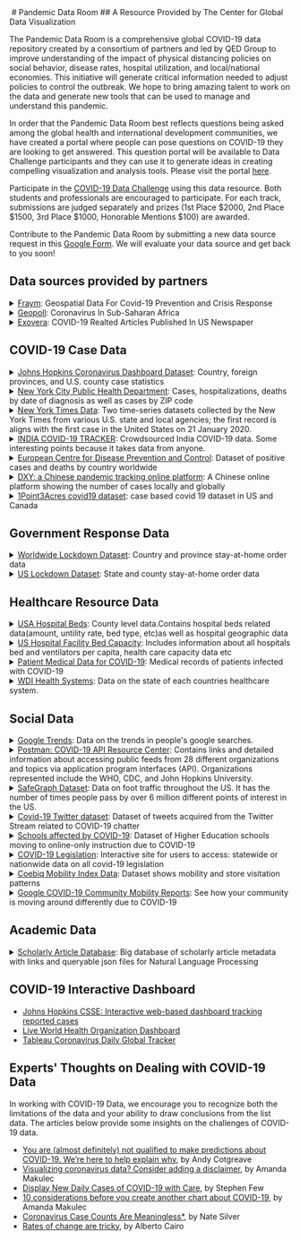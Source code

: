 <img src="https://cgdv.github.io/assets/img/sunrise.jpg" alt=""/>
<style type="text/css">
 div.container-lg.px-3.my-5.markdown-body h1 a {
    display: none;
}


 </style>
# Pandemic Data Room
## A Resource Provided by The Center for Global Data Visualization

The Pandemic Data Room is a comprehensive global COVID-19 data repository created by a consortium of partners and led by QED Group to improve understanding of the impact of physical distancing policies on social behavior, disease rates, hospital utilization, and local/national economies. This initiative will generate critical information needed to adjust policies to control the outbreak. We hope to bring amazing talent to work on the data and generate new tools that can be used to manage and understand this pandemic.

In order that the Pandemic Data Room best reflects questions being asked among the global health and international development communities, we have created a portal where people can pose questions on COVID-19 they are looking to get answered. This question portal will be available to Data Challenge  participants and they can use it to generate ideas in creating compelling visualization and analysis tools. Please visit the portal [here](https://docs.google.com/document/d/1Q-OpRV6bvZuePvF1E_DSwTr121zPoIZExkiozWw1-24/edit).  



Participate in the <a href="https://cgdv.github.io/challenges/COVID-19/" target="_blank">COVID-19 Data Challenge</a> using this data resource. Both students and professionals are encouraged to participate. For each track, submissions are judged separately and prizes (1st Place $2000, 2nd Place $1500, 3rd Place $1000, Honorable Mentions $100) are awarded. 

Contribute to the Pandemic Data Room by submitting a new data source request in this [Google Form](https://docs.google.com/forms/d/e/1FAIpQLSdn74SkcHp3lJ6rv2QTU1VmeliwUe_d6G8H_dFvVf_J_LEeMQ/viewform). We will evaluate your data source and get back to you soon!


## Data sources provided by partners  
<details>
<summary>
<a href="https://fraym.io/">Fraym</a>: Geospatial Data For Covid-19 Prevention and Crisis Response</summary>
<p>
<ul>
<li> Detailed Description: The risks posed by coronavirus are especially high for millions of people who live in low-and middle-income countries, where financial, medical equipment, and health personnel resources are highly constrained. 
To rapidly identify countries, cities and communities that exhibit the greatest risk of emergency cases and rapid transmission, Fraym provides access to relevant data layers including Emergency Case Risk Factors (Smoking prevalence, Elderly households, Body health - obesity, child stunting, child wasting) and Transmission Risk Factors (Population density, Household size, Occupation, Transportation modes, Hand Washing Practices).
CGDV has requested the above data layers for countries including Guatemala, Kenya, Nigeria, Pakistan, Philippines, Rwanda, Senegal, and South Africa. Each folder should have a data dictionary and a citation guide for use. Download raster files with high-resolution down to 1km2 in <a href="https://drive.google.com/drive/folders/14P_mzWfNmottpzMtTpCvvuT1gkotvK5p?usp=sharing">CGDV Google Drive</a>. </li>
<li> Data Resolution: Country </li>
<li> File type: TIF File </li>
</ul>

</p>
</details>


<details>
<summary>
<a href="https://www.geopoll.com//">Geopoll</a>: Coronavirus In Sub-Saharan Africa</summary>
<p>

* Detailed Description: As a research organization that conducts remote research, GeoPoll takes an initiative to assist the global response to coronavirus. From March 10th – 13th, 2020, GeoPoll administered a survey on the knowledge of and perceptions towards coronavirus in South Africa, Kenya, and Nigeria. The study was conducted among 1,350 respondents, nationally representative by location in each country and with a 50-50 gender split, and an age split of 33% ages 15-24, 35% ages 25-34, and 32% ages 35+.  
To read the full report visit [geopoll.com/blog/coronavirus-africa](geopoll.com/blog/coronavirus-africa). Download a copy of survey data in [CGDV Google Drive](https://drive.google.com/drive/folders/14P_mzWfNmottpzMtTpCvvuT1gkotvK5p?usp=sharing).
* Data Resolution: County in African countries
* File type: Excel
</p>
</details>

<details>
<summary>
<a href="http://www.exovera.com/">Exovera</a>: COVID-19 Realted Articles Published In US Newspaper </summary>
<p>

* Detailed Description: Exovera provides COVID-19 social media data through its robust API platform. Download data files in [CGDV Google Drive](https://drive.google.com/drive/folders/14P_mzWfNmottpzMtTpCvvuT1gkotvK5p?usp=sharing).
  * politics_coronavirus_rawdata_Jan012020-Apr072020.json: The US Politics dataset is a set of ~1m articles since Jan 01 2020, from ~10k sources both local/national of US newspapers/online news related to US Politics (using an Exovera Classifier that tags politics related content at a high level of recall). 
  * coronavirus_english_topSources_04072020.json: Data from the top 500 largest publishers (in English/by reach) in Exovera's overall dataset. The data is collected via API from social media posts that contain URL's from the top publishers. 
  * coronavirus_general_media_timeseries-04072020.csv: The timeseries are from Coronavirus related terms/content within all-english online News/Print media that we have access to worldwide, it encompasses 55k sources and uses an initial set of keywords to pull up content. The initial set of search terms has ~15m results with keywords 'Coronavirus', 'covid-19', 'covid19', "2019-nCoV" and "Sars-COV-2". Data are based around tagging / subtopic detection with labels applied. 
* Data Resolution: US
* File type: .json, .csv
</p>
</details>

    
## COVID-19 Case Data  

<details>
<summary>
<a href="https://github.com/CSSEGISandData/COVID-19">Johns Hopkins Coronavirus Dashboard Dataset</a>: Country, foreign provinces, and U.S. county case statistics</summary>
<p>
<ul>

<li> Detailed Description: Contains recovered, infected, and fatility case numbers for all countries, province-level for many countries, and county level for the US. Data is sourced from a variety of health organizations around the world.</li>
<li> Data Resolution: Global (some province level), U.S. County</li>
<li> Frequency of update: Daily </li>
<li> Download Method: Download / Clone </li>
<ul>
  <li> File type: CSV </li></ul>
<li> Cleaning requirements: Minimal </li>
<li> Link: <a href="https://github.com/CSSEGISandData/COVID-19">https://github.com/CSSEGISandData/COVID-19</a></li>
</ul>
</p>
</details>


<details>
<summary>
<a href="https://github.com/nychealth/coronavirus-data">New York City Public Health Department</a>: Cases, hospitalizations, deaths by date of diagnosis as well as cases by ZIP code</summary>
<p>
<ul>

<li> Detailed Description: There are a lot of files in the github repo, however only 2 datasets that I think valuable (case-hosp-death.csv and tests-by-zcta.csv). The case-hosp-death accounts cases by date of diagnosis, hospitalized and deaths in NYC hospitals. The latter dataset is cumulative positive cases per zip code</li>
<li> Data Resolution: U.S., U.S. ZIP</li>
<li> Frequency of update: Daily </li>
<li> Download Method: Download / Clone </li>
<ul>
  <li> File type: CSV </li></ul>
<li> Cleaning requirements: Minimal </li>
<li> Link: <a href="https://github.com/nychealth/coronavirus-data">https://github.com/nychealth/coronavirus-data</a></li>
</ul>
</p>
</details>


<details>
<summary>
<a href="https://github.com/nytimes/covid-19-data">New York Times Data</a>: Two time-series datasets collected by the New York Times from various U.S. state and local agencies; the first record is aligns with the first case in the United States on 21 January 2020.</summary>
<p>
<ul>

<li> Detailed Description: Two time-series datasets collected by the New York Times from various state and local government agencies; the first record is the first case in the United States on 21 January 2020. One dataset contains information aggregated at the state-level and the other is information broken down by county. Features contained are: date, county/state, fips, cases, and deaths. NOTE: This source only provides information about positive cases.</li>
<li> Data Resolution: U.S. States, U.S. County</li>
<li> Frequency of update: Daily </li>
<li> Download Method: Download / Clone </li>
<ul>
  <li> File type: CSV </li></ul>
<li> Cleaning requirements: Minimal </li>
<li> Link: <a href="https://github.com/nytimes/covid-19-data">https://github.com/nytimes/covid-19-data</a></li>
</ul>
</p>
</details>

<details>
<summary>
<a href="https://github.com/covid19india/api">INDIA COVID-19 TRACKER</a>: Crowdsourced India COVID-19 data. Some interesting points because it takes data from anyone.</summary>
<p>
<ul>

<li> Detailed Description: This is a link to a GitHub repository that is used to crowdsource data about COVID-19 in India. The crowdsourced data has been used to make an HTML page (the link is in the GitHub repository). The data is crowdsourced through telegram, a social media type application, but it is not thoroughly validated. It is really interesting data about India, but it needs to be used appropriately in analysis. It is submitted through a social media platform, so some of it is likely incorrect, but could make fantastic supplementary data.</li>
<li> Data Resolution: Country</li>
<li> Frequency of update: Daily </li>
<li> Download Method: Clone / API </li>
<ul>
  <li> File type: JSON </li></ul>
<li> Cleaning requirements: Minimal </li>
<li> Link: <a href="https://github.com/covid19india/api">https://github.com/covid19india/api</a></li>
</ul>
</p>
</details>

<details>
<summary>
<a href="https://www.ecdc.europa.eu/en/publications-data/download-todays-data-geographic-distribution-covid-19-cases-worldwide">European Centre for Disease Prevention and Control</a>: Dataset of positive cases and deaths by country worldwide</summary>
<p>
<ul>

<li> Detailed Description: Contains a dataset that tracks positive cases and deaths per country. Originally a record data but could be transformed into timeseries with decent coding work</li>
<li> Data Resolution: Global</li>
<li> Frequency of update: Daily </li>
<li> Download Method: Download </li>
<ul>
  <li> File type: CSV, JSON, XML </li></ul>
<li> Cleaning requirements: Minimal/Moderate </li>
<li> Link: <a href="https://www.ecdc.europa.eu/en/publications-data/download-todays-data-geographic-distribution-covid-19-cases-worldwide">https://www.ecdc.europa.eu/en/publications-data/download-todays-data-geographic-distribution-covid-19-cases-worldwide</a></li>
</ul>
</p>
</details>


<details>
<summary>
<a href="https://ncov.dxy.cn/ncovh5/view/pneumonia">DXY: a Chinese pandemic tracking online platform</a>: A Chinese online platform showing the number of cases locally and globally</summary>
<p>
<ul>

<li> Detailed Description: Daily confirmed, deaths, and recovered cases worldwide. There is English version if click "switch to English version", but it doesn't provide dataset to download.</li>
<li> Data Resolution: Global, China</li>
<li> Frequency of update: Daily </li>
<li> Download Method: Copy-paste </li>
<ul>
  <li> File type: Text </li></ul>
<li> Cleaning requirements: Significant </li>
<li> Link: <a href="https://ncov.dxy.cn/ncovh5/view/pneumonia">https://ncov.dxy.cn/ncovh5/view/pneumonia</a></li>
</ul>
</p>
</details>

<details>
<summary>
<a href="https://coronavirus.1point3acres.com/en">1Point3Acres covid19 dataset</a>: case based covid 19 dataset in US and Canada</summary>
<p>
<ul>

<li> Detailed Description: The case data contains case id, confirmed date, state/province, county (for US only), confirmed case count, and death count. (Have rules on citing this source)</li>
<li> Data Resolution: US(county level) and Canada</li>
<li> Frequency of update: Daily </li>
<li> Download Method: API(I have requested and get the API access token,  20 requests per 24 hour) </li>
<ul>
  <li> File type: CSV </li></ul>
<li> Cleaning requirements: Minimal </li>
<li> Link: <a href="https://coronavirus.1point3acres.com/en">https://coronavirus.1point3acres.com/en</a></li>
</ul>
</p>
</details>


## Government Response Data

<details>
<summary>
<a href="https://www.kaggle.com/jcyzag/covid19-lockdown-dates-by-country#countryLockdowndates.csv">Worldwide Lockdown Dataset</a>: Country and province stay-at-home order data</summary>
<p>
<ul>

<li> Detailed Description: 2 files. List of lockdown dates for each countries. A lockdown is assumed to be complete when all schools and non-essential businesses are closed. References for each country are also listed for where the information was found. Some rows contain blank provinces if it pertains to the whole nation.</li>
<li> Data Resolution: Global, </li>
<li> Frequency of update: Static? (updated 3 days ago) </li>
<li> Download Method: Download </li>
<ul>
  <li> File type: CSV </li></ul>
<li> Cleaning requirements: Minimal/Moderate </li>
<li> Link: <a href="https://www.kaggle.com/jcyzag/covid19-lockdown-dates-by-country#countryLockdowndates.csv">https://www.kaggle.com/jcyzag/covid19-lockdown-dates-by-country#countryLockdowndates.csv</a></li>
</ul>
</p>
</details>

<details>
<summary>
<a href="https://www.kaggle.com/lin0li/us-lockdown-dates-dataset">US Lockdown Dataset</a>: State and county stay-at-home order data</summary>
<p>
<ul>

<li> Detailed Description: Dates of when is each state / county's stay-at-home order becomes effective as a result of the covid-19 pandemic. This dataset is updated daily as more states & counties issue stay-at-home order. Some rows contain blank counties if it pertains to the whole state.</li>
<li> Data Resolution: U.S. States, U.S. County</li>
<li> Frequency of update: Daily </li>
<li> Download Method: Download </li>
<ul>
  <li> File type: CSV </li></ul>
<li> Cleaning requirements: Minimal/Moderate </li>
<li> Link: <a href="https://www.kaggle.com/lin0li/us-lockdown-dates-dataset">https://www.kaggle.com/lin0li/us-lockdown-dates-dataset</a></li>
</ul>
</p>
</details>

## Healthcare Resource Data

<details>
<summary>
<a href="https://coronavirus-disasterresponse.hub.arcgis.com/datasets/definitivehc::definitive-healthcare-usa-hospital-beds/data?geometry=94.394%2C-16.820%2C-119.356%2C72.123&page=10">USA Hospital Beds</a>: County level data.Contains hospital beds related data(amount, untility rate, bed type, etc)as well as hospital geographic data</summary>
<p>
<ul>

<li> Detailed Description: Contains hospital beds related data(amount, untility rate, bed type, etc)as well as hospital geographic data</li>
<li> Data Resolution: US county</li>
<li> Frequency of update: Daily(not sure, last updated 'yesterday') </li>
<li> Download Method: Download </li>
<ul>
  <li> File type: CSV </li></ul>
<li> Cleaning requirements: Minimal </li>
<li> Link: <a href="https://coronavirus-disasterresponse.hub.arcgis.com/datasets/definitivehc::definitive-healthcare-usa-hospital-beds/data?geometry=94.394%2C-16.820%2C-119.356%2C72.123&page=10">https://coronavirus-disasterresponse.hub.arcgis.com/datasets/definitivehc::definitive-healthcare-usa-hospital-beds/data?geometry=94.394%2C-16.820%2C-119.356%2C72.123&page=10</a></li>
</ul>
</p>
</details>


<details>
<summary>
<a href="https://github.com/covidcaremap/covid19-healthsystemcapacity/tree/master/data/published">US Hospital Facility Bed Capacity</a>: Includes information about all hospitals bed and ventilators per capita, health care capacity data etc</summary>
<p>
<ul>

<li> Detailed Description: High quality data on US hospitals capacity including beds per capita, covid care data etc.</li>
<li> Data Resolution: US county</li>
<li> Frequency of update: Last updated on april 7 </li>
<li> Download Method: Clone </li>
<ul>
  <li> File type: CSV/geojson </li></ul>
<li> Cleaning requirements: Minimal </li>
<li> Link: <a href="https://github.com/covidcaremap/covid19-healthsystemcapacity/tree/master/data/published">https://github.com/covidcaremap/covid19-healthsystemcapacity/tree/master/data/published</a></li>
</ul>
</p>
</details>

<details>
<summary>
<a href="https://datarepository.wolframcloud.com/resources/Patient-Medical-Data-for-Novel-Coronavirus-COVID-19">Patient Medical Data for COVID-19</a>: Medical records of patients infected with COVID-19</summary>
<p>
<ul>

<li> Detailed Description: Patient record including age, sex, location, date of onset, symptoms, travel history, chronic diseases, and date of discharge or death.</li>
<li> Data Resolution: Global</li>
<li> Frequency of update: Last updated on April 1 </li>
<li> Download Method: Download </li>
<ul>
  <li> File type: CSV/JSON </li></ul>
<li> Cleaning requirements: Minimal </li>
<li> Link: <a href="https://datarepository.wolframcloud.com/resources/Patient-Medical-Data-for-Novel-Coronavirus-COVID-19">https://datarepository.wolframcloud.com/resources/Patient-Medical-Data-for-Novel-Coronavirus-COVID-19</a></li>
</ul>
</p>
</details>


<details>
<summary>
<a href="https://www.kaggle.com/danevans/world-bank-wdi-212-health-systems">WDI Health Systems</a>: Data on the state of each countries healthcare system.</summary>
<p>
<ul>

<li> Detailed Description: The stated purpose for this data is "Does health spending levels (public or private), or hospital staff have any effect on the rate at which Covid-19 spreads in a country? Can we use this data to predict the rate at which Cases or Fatalities will grow?". It is only data on healthcare expenditures and the amount of healthcare available in countries throughout the world. There is not any direct COVID-19 data, but this could make good supplementary data for a question similar to one they posed as inspiration</li>
<li> Data Resolution: Global</li>
<li> Frequency of update: Every 2-3 Days </li>
<li> Download Method: Download </li>
<ul>
  <li> File type: CSV </li></ul>
<li> Cleaning requirements: Minimal </li>
<li> Link: <a href="https://www.kaggle.com/danevans/world-bank-wdi-212-health-systems">https://www.kaggle.com/danevans/world-bank-wdi-212-health-systems</a></li>
</ul>
</p>
</details>


## Social Data

<details>
<summary>
<a href="https://trends.google.com/trends/?geo=US">Google Trends</a>: Data on the trends in people's google searches.</summary>
<p>
<ul>

<li> Detailed Description: GoogleTrends data is phenomenal, it is interesting, important, and can be so insightful, IF IT IS USED CORRECTLY. It can be a little confusing the first time you see it, and the instructions given will help you understand the graphs presented on the GoogleTrends page when you input a search term. However, figuring out how to use it further and get more from it, is not super clear. All of the data is given in search intensity, scaled from 0 to 100, where 100 is the maximum search intensity. The maximum search intensity does not give you any information about the actual number of searches, that number is that search terms peak in searches, then everything else is scaled to that value. A search intensity of 50 means that term was searched half as many times as the search intensity of 100. 

Now, lets put that in context, google trends allows you to vary the time period, regional resolution, and the search term(s).
    - You can specify a time period of any range dating back to 2014.
        - Time periods of less than a week will return hourly data
        - Time periods over a week, but less than 269 days (about 9 months, but using 8 is safe) returns daily data
        - Time periods over 269 days return weekly data
    - You can choose the whole world or a specific country
        - The whole world will give you country level comparisons
        - Different countries have different levels you can compare from, for example U.S. has a default of comparing states, but you can also choose to compare by metro region.


Let's start with relative search intensities (i.e. comparing different searches):
    - You will specify a time period, and what is returned may be hourly, daily or weekly search intensities.
    - Only one term is going to reach 100 over that time period. This represents the highest search intensity for that term, and any of the other terms you are comparing.
    - Then every other search intensity is scaled from that point. No matter what term you are looking at in a relative search intensity on GoogleTrends it's search intensity = # searches for that term / # searches at the peak search intensity (100)
    - GoogleTrends allows you to compare up to five words or phrases at one time. There are ways to overlap time periods and search terms together to get a pretty good estimate to compare from, but DO NOT DO THIS UNLESS IT IS ABSOLUTELY NECESSARY. It is very difficult, and a tiny mistake makes all of your data innaccurate.

Regional Search Intensities (comparing a terms search intensity based on location):
    - You enter a search term and you can specify whether it is the whole world, or one particular country.
    - GoogleTrends gives you colored maps representing this data.
    - What the actual data has for you is similar to the relative search intensities.
    - Only one region in the region and time period you specified will be reach 100.
    - The rest of the regions are scaled the same way as relative search intensity to that moment and regions search intensity

*** You can also do regional searches that compare multiple terms, and it is really interesting. However, manipulation of that data is even more difficult, and requires a lot of attention to unravel. It is very easy to make a small mistake, and that small mistake will echo throughout all of the data, again making it worthless.

This is just a brief summary of the data given, and what I have found to be the things to watch out for, look at google trends descriptions as well for details specific to their user interface. If you still feel like you want to dive deeper into some of this data, there is a library full of research articles using the data and webpages dedicated to some manipulation of the data to get more out of it. I will just warn you to be careful, the manipulation, overlapping and other methods to change the data are always approximations, and not always correct, so read them thoughourly and check that they validated their method in some clear and accurate way.</li>
<li> Data Resolution: Global, Country Level, U.S. State Level, U.S. Metro Region Level, Other Countries Have Unique Regional Breakdowns</li>
<li> Frequency of update: Daily </li>
<li> Download Method: Download / API (pytrends) </li>
<ul>
  <li> File type: CSV </li></ul>
<li> Cleaning requirements: Minimal </li>
<li> Link: <a href="https://trends.google.com/trends/?geo=US">https://trends.google.com/trends/?geo=US</a></li>
</ul>
</p>
</details>



<details>
<summary>
<a href="https://covid-19-apis.postman.com/">Postman: COVID-19 API Resource Center</a>: Contains links and detailed information about accessing public feeds from 28 different organizations and topics via application program interfaces (API). Organizations represented include the WHO, CDC, and John Hopkins University.</summary>
<p>
<ul>

<li> Detailed Description: Contains links and detailed information about accessing public feeds from 28 different organizations and topics via application program interfaces (API). This site contains information to connect to feeds from the WHO, CDC, COVID Tracking Project, and John Hopkins University COVID Database just to name a few. There are examples of how to access an organization's Twitter and Youtube feed, however individuals must have the requisite API Key / Access Tokens to access the information contained on those sites. </li>
<li> Data Resolution: Various</li>
<li> Frequency of update: nan </li>
<li> Download Method: API </li>
<ul>
  <li> File type: Various </li></ul>
<li> Cleaning requirements: Significant </li>
<li> Link: <a href="https://covid-19-apis.postman.com/">https://covid-19-apis.postman.com/</a></li>
</ul>
</p>
</details>

<details>
<summary>
<a href="nan">SafeGraph Dataset</a>: Data on foot traffic throughout the US. It has the number of times people pass by over 6 million different points of interest in the US.</summary>
<p>
<ul>

<li> Detailed Description: This Data is based on businesses and consumer hot spots. It uses over 6 million points throughout the US and tracks the amount of foot traffic at each of these points. They give data like number of visitors over a certain period, and also offer shapefiles for mapping or any locational visualizations.</li>
<li> Data Resolution: US Points of Interest</li>
<li> Frequency of update: Daily </li>
<li> Download Method: Download </li>
<ul>
  <li> File type: CSV </li></ul>
<li> Cleaning requirements: Minimal </li>
<li> Link: <a href=nan>nan></a></li>
</ul>
</p>
</details>


<details>
<summary>
<a href="https://github.com/thepanacealab/covid19_twitter/tree/master/dailies/2020-03-22">Covid-19 Twitter dataset</a>: Dataset of tweets acquired from the Twitter Stream related to COVID-19 chatter</summary>
<p>
<ul>

<li> Detailed Description: Interesting dataset of social media, including daily top 1000 terms, bigrams, trigrams etc., also contains cleaned version on tweet text. Tweets languages including English Spanish and French</li>
<li> Data Resolution: Global</li>
<li> Frequency of update: every 2 days </li>
<li> Download Method: Clone </li>
<ul>
  <li> File type: CSV </li></ul>
<li> Cleaning requirements: Minmal </li>
<li> Link: <a href="https://github.com/thepanacealab/covid19_twitter/tree/master/dailies/2020-03-22">https://github.com/thepanacealab/covid19_twitter/tree/master/dailies/2020-03-22</a></li>
</ul>
</p>
</details>

<details>
<summary>
<a href="https://www.notion.so/Schools-affected-by-COVID-19-a28139cb40814869a2cd64cc9453d82c">Schools affected by COVID-19</a>: Dataset of Higher Education schools moving to online-only instruction due to COVID-19</summary>
<p>
<ul>

<li> Detailed Description: nan</li>
<li> Data Resolution: US county</li>
<li> Frequency of update: Last updated March 27 </li>
<li> Download Method: Download </li>
<ul>
  <li> File type: CSV </li></ul>
<li> Cleaning requirements: Minmal </li>
<li> Link: <a href="https://www.notion.so/Schools-affected-by-COVID-19-a28139cb40814869a2cd64cc9453d82c">https://www.notion.so/Schools-affected-by-COVID-19-a28139cb40814869a2cd64cc9453d82c</a></li>
</ul>
</p>
</details>

<details>
<summary>
<a href="https://www.quorum.us/spreadsheet/external/QCKYcPmSvYoAhnkIdcSS/">COVID-19 Legislation</a>: Interactive site for users to access: statewide or nationwide data on all covid-19 legislation</summary>
<p>
<ul>

<li> Detailed Description: Queryable and downloadable data pertaining to United States COVID-19 legislation. The data contains name of the bill, the region it spans, description of the legislation, link to the source, status, last action, date of last action, type (house/senate/other), the internal quorum link.</li>
<li> Data Resolution: U.S. States, U.S.</li>
<li> Frequency of update: At least daily </li>
<li> Download Method: Download </li>
<ul>
  <li> File type: CSV </li></ul>
<li> Cleaning requirements: Minimal </li>
<li> Link: <a href="https://www.quorum.us/spreadsheet/external/QCKYcPmSvYoAhnkIdcSS/">https://www.quorum.us/spreadsheet/external/QCKYcPmSvYoAhnkIdcSS/</a></li>
</ul>
</p>
</details>

<details>
<summary>
<a href="https://help.cuebiq.com/hc/en-us/articles/360041350092-Cuebiq-Mobility-Visit-Index-Feed-Specs#h_e4633fc1-3206-4ee5-a3b8-6f7735e22c7e">Coebiq Mobility Index Data</a>: Dataset shows mobility and store visitation patterns</summary>
<p>
<ul>

<li> Detailed Description: This data representing the level of movement within each specific county in the U.S. </li>
<li> Data Resolution: US county</li>
<li> Frequency of update: Daily </li>
<li> Download Method: AWS S3 (premier account of Coebiq needed) </li>
<ul>
  <li> File type: CSV </li></ul>
<li> Cleaning requirements: Minimal </li>
<li> Link: <a href="https://help.cuebiq.com/hc/en-us/articles/360041350092-Cuebiq-Mobility-Visit-Index-Feed-Specs#h_e4633fc1-3206-4ee5-a3b8-6f7735e22c7e">https://help.cuebiq.com/hc/en-us/articles/360041350092-Cuebiq-Mobility-Visit-Index-Feed-Specs#h_e4633fc1-3206-4ee5-a3b8-6f7735e22c7e</a></li>
</ul>
</p>
</details>


<details>
<summary>
<a href="https://www.google.com/covid19/mobility/">Google COVID-19 Community Mobility Reports</a>: See how your community is moving around differently due to COVID-19</summary>
<p>

<ul>
<li>Detailed Description: These Community Mobility Reports aim to provide insights into what has changed in response to policies aimed at combating COVID-19. The reports chart movement trends over time by geography, across different categories of places such as retail and recreation, groceries and pharmacies, parks, transit stations, workplaces, and residential. </li>
<li> Data Resolution:  </li>
<li> Frequency of update:  </li>
<li> Download Method:  </li>
 <ul>
  <li> File type:  </li>
 </ul>
<li> Cleaning requirements:  </li>
<li> Link: https://www.google.com/covid19/mobility/ </li>
</ul>
</p>
</details>



## Academic Data


<details>
<summary>
<a href="https://www.kaggle.com/allen-institute-for-ai/CORD-19-research-challenge#metadata.csv">Scholarly Article Database</a>: Big database of scholarly article metadata with links and queryable json files for Natural Language Processing</summary>
<p>
<ul>

<li> Detailed Description: This dataset combines 44k+ scholarly articles/literature pertaining to the coronavirus. It can be used to analyze the main authors, sources, titles, journal and abstract for the analyst to look into. Each row provides a link to the article if Natural Language Processing should be a desired task. </li>
<li> Data Resolution: U.S.</li>
<li> Frequency of update: Static </li>
<li> Download Method: Download/Embedded link </li>
<ul>
  <li> File type: JSON </li></ul>
<li> Cleaning requirements: Significant </li>
<li> Link: <a href="https://www.kaggle.com/allen-institute-for-ai/CORD-19-research-challenge#metadata.csv">https://www.kaggle.com/allen-institute-for-ai/CORD-19-research-challenge#metadata.csv</a></li>
</ul>
</p>
</details>

## COVID-19 Interactive Dashboard
* [Johns Hopkins CSSE: Interactive web-based dashboard tracking reported cases](https://coronavirus.jhu.edu/map.html)
* [Live World Health Organization Dashboard](https://who.sprinklr.com/)
* [Tableau Coronavirus Daily Global Tracker](https://www.tableau.com/covid-19-coronavirus-data-resources)



  
    
## Experts' Thoughts on Dealing with COVID-19 Data
In working with COVID-19 Data, we encourage you to recognize both the limitations of the data and your ability to draw conclusions from the list data. The articles below provide some insights on the challenges of COVID-19 data.  
 * [You are (almost definitely) not qualified to make predictions about COVID-19. We’re here to help explain why](
https://www.tableau.com/about/blog/2020/4/you-are-almost-definitely-not-qualified-make-predictions-about-covid-19
), by Andy Cotgreave
* [Visualizing coronavirus data? Consider adding a disclaimer](https://www.tableau.com/about/blog/2020/4/visualizing-coronavirus-data-consider-adding-disclaimer), by Amanda Makulec  
* [Display New Daily Cases of COVID-19 with Care](https://www.perceptualedge.com/blog/?p=3123), by Stephen Few  
* [10 considerations before you create another chart about COVID-19](https://www.tableau.com/about/blog/2020/3/ten-considerations-you-create-another-chart-about-covid-19), by Amanda Makulec
* [Coronavirus Case Counts Are Meaningless*](https://fivethirtyeight.com/features/coronavirus-case-counts-are-meaningless/), by Nate Silver  
* [Rates of change are tricky](http://www.thefunctionalart.com/2020/03/rates-of-change-are-tricky.html), by Alberto Cairo  

 
 
